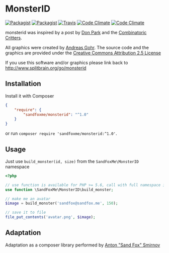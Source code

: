 # MonsterID

[![Packagist](https://img.shields.io/packagist/v/sandfoxme/monsterid.svg?maxAge=2592000)](https://packagist.org/packages/sandfoxme/monsterid)
[![Packagist](https://img.shields.io/packagist/l/sandfoxme/monsterid.svg?maxAge=2592000)](https://creativecommons.org/licenses/by/2.5/)
[![Travis](https://img.shields.io/travis/sandfoxme/monsterid.svg?maxAge=2592000)](https://travis-ci.org/sandfoxme/monsterid)
[![Code Climate](https://img.shields.io/codeclimate/coverage/github/sandfoxme/monsterid.svg?maxAge=2592000)](https://codeclimate.com/github/sandfoxme/monsterid/coverage)
[![Code Climate](https://img.shields.io/codeclimate/maintainability/sandfoxme/monsterid.svg?maxAge=2592000)](https://codeclimate.com/github/sandfoxme/monsterid)


monsterid was inspired by a post by 
[Don Park](http://www.docuverse.com/blog/donpark/2007/01/18/visual-security-9-block-ip-identification) 
and the [Combinatoric Critters](http://www.levitated.net/bones/walkingFaces/index.html).

All graphics were created by [Andreas Gohr](http://www.splitbrain.org). The source code and the graphics are provided
under the [Creative Commons Attribution 2.5 License](http://creativecommons.org/licenses/by/2.5/)

If you use this software and/or graphics please link back to http://www.splitbrain.org/go/monsterid

## Installation

Install it with Composer

```json
{
    "require": {
        "sandfoxme/monsterid": "^1.0"
    }
}
```

or run `composer require 'sandfoxme/monsterid:^1.0'`.

## Usage

Just use ```build_monster(id, size)``` from the ```SandFoxMe\MonsterID``` namespace

```php
<?php

// use function is available for PHP >= 5.6, call with full namespace in earlier versions
use function \SandFoxMe\MonsterID\build_monster;

// make me an avatar
$image = build_monster('sandfox@sandfox.me', 150);

// save it to file
file_put_contents('avatar.png', $image);
```

## Adaptation

Adaptation as a composer library performed by [Anton "Sand Fox" Smirnov](https://sandfox.me/)
